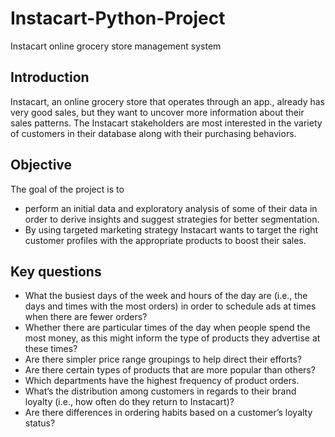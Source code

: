 # Instacart-Python-Project
Instacart online grocery store management system
## Introduction 
Instacart, an online grocery store that operates through an app., already has very good sales, but they want to uncover more information about their sales patterns.
The Instacart stakeholders are most interested in the variety of customers in their database along with their purchasing behaviors.
## Objective
The goal of the project is to 
* perform an initial data and exploratory analysis of some of their data in order to derive insights and suggest strategies for better segmentation.
* By using targeted marketing strategy Instacart wants to target the right customer profiles with the appropriate products to boost their sales.
## Key questions
* What the busiest days of the week and hours of the day are (i.e., the days and times with the most orders) in order to schedule ads at times when there are fewer orders?
* Whether there are particular times of the day when people spend the most money, as this might inform the type of products they advertise at these times?
* Are there simpler price range groupings to help direct their efforts?
* Are there certain types of products that are more popular than others?
* Which departments have the highest frequency of product orders.
* What’s the distribution among customers in regards to their brand loyalty (i.e., how often do they return to Instacart)?
* Are there differences in ordering habits based on a customer’s loyalty status?


